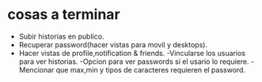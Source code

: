# cosas a terminar

- Subir historias en publico.
- Recuperar password(hacer vistas para movil y desktops).
- Hacer vistas de profile,notification & friends.
-Vincularse los usuarios para ver historias.
-Opcion para ver passwords si el usario lo requiere.
-Mencionar que max,min y tipos de caracteres requieren el password.
